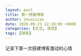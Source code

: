 ```yaml
---
layout: post
title: 第一搭建博客
author: shuaixiao
date: 2020-09-23 12:10:00 +0800
categories: [生活, 感悟]
tags: [随笔]
---
```


记录下第一次搭建博客激动的心情